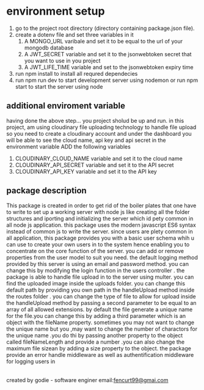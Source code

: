 # environment setup

1. go to the project root directory (directory containing package.json file).
2. create a dotenv file and set three variables in it
   1. A MONGO_URL varibale and set it to be equal to the url of your mongodb database
   2. A JWT_SECRET variable and set it to the jsonwebtoken secret that you want to use in you project
   3. A JWT_LIFE_TIME variable and set to the jsonwebtoken expiry time
3. run npm install to install all requred dependecies
4. run npm run dev to start development server using nodemon or run npm start to start the server using node
## additional enviroment variable 
having done the above step... you project sholud be up and run.
in this project, am using cloudinary file uploading technology to handle file upload
so you need to create a cloudinary account and under the dashboard you will be able to see the cloud name, api key and api  secret
in the environment variable ADD the following variables
1. CLOUDINARY_CLOUD_NAME variable and set it to the cloud name
2. CLOUDINARY_API_SECRET variable and set it to the API secret
3. CLOUDINARY_API_KEY variable and set it to the API key

## package description

This package is created in order to get rid of the boiler plates that one have to write to set up a working server with node js like creating all the folder structures and iporting and initializing the server which id pety common in all node js application. this package uses the modern javascript ES6 syntax instead of common js to write the server. since users are plety common in all application, this package provides you with a basic user schema whih u can use to create your own users in to the system hence enabling you to concentrate on the core function of the server. you can add or remove properties from the user model to suit you need. the default logging method provided by this server is using an email and password method.
you can change this by modifying the login function in the users controller . the package is able to handle file upload in to the server using multer. you can find the uploaded image inside the uploads folder. you can change this default path by providing you own path in the handleUpload method inside the routes folder . you can change the type of file to allow for upload inside the handleUpload method by passing a second parameter to be equal to an array of all allowed extensions.
by default the file generate a unique name for the file.you can change this by adding a third parameter which is an object with the fileName property. sometimes you may not want to change the unique name but you ,may want to change the number of charactors for the unique name .you do thi by passing another property to the object called fileNameLength and provide a number .you can also change the maximum file sizean by adding a size property to the object.
the package provide an error handle middleware as well as authentification middleware for logging users in

######

created by godie - software enginer
email:fencurt99@gmai.com
